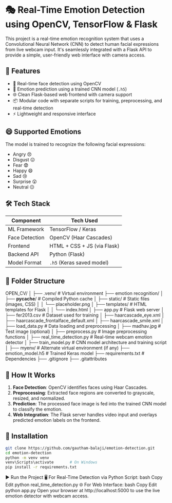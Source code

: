 # 🎭 Real-Time Emotion Detection using OpenCV, TensorFlow & Flask

This project is a real-time emotion recognition system that uses a Convolutional Neural Network (CNN) to detect human facial expressions from live webcam input. It's seamlessly integrated with a Flask API to provide a simple, user-friendly web interface with camera access.

## 🚀 Features

- 🎥 Real-time face detection using OpenCV  
- 🧠 Emotion prediction using a trained CNN model (`.h5`)  
- 🌐 Clean Flask-based web frontend with camera support  
- 📦 Modular code with separate scripts for training, preprocessing, and real-time detection  
- ⚡ Lightweight and responsive interface  

## 😄 Supported Emotions

The model is trained to recognize the following facial expressions:
- Angry 😠  
- Disgust 😖  
- Fear 😨  
- Happy 😄  
- Sad 😢  
- Surprise 😲  
- Neutral 😐  

## 🛠️ Tech Stack

| Component        | Tech Used                  |
|------------------|----------------------------|
| ML Framework     | TensorFlow / Keras         |
| Face Detection   | OpenCV (Haar Cascades)     |
| Frontend         | HTML + CSS + JS (via Flask)|
| Backend API      | Python (Flask)             |
| Model Format     | `.h5` (Keras saved model)  |

## 📂 Folder Structure

OPEN_CV/
│
├── .venv/                          # Virtual environment
├── emotion recognition/
│   ├── __pycache__/               # Compiled Python cache
│   ├── static/                    # Static files (images, CSS)
│   │   └── placeholder.png
│   ├── templates/                 # HTML templates for Flask
│   │   └── index.html
│   ├── app.py                     # Flask web server
│   ├── fer2013.csv                # Dataset used for training
│   ├── haarcascade_eye.xml
│   ├── haarcascade_frontalface_default.xml
│   ├── haarcascade_smile.xml
│   ├── load_data.py               # Data loading and preprocessing
│   ├── madhav.jpg                 # Test image (optional)
│   ├── preprocess.py              # Image preprocessing functions
│   ├── real_time_detection.py     # Real-time webcam emotion detector
│   ├── train_model.py             # CNN model architecture and training script
│
├── myenv/                         # Alternate virtual environment (if any)
├── emotion_model.h5               # Trained Keras model
├── requirements.txt               # Dependencies
├── .gitignore
├── .gitattributes


## 🧪 How It Works

1. **Face Detection**: OpenCV identifies faces using Haar Cascades.  
2. **Preprocessing**: Extracted face regions are converted to grayscale, resized, and normalized.  
3. **Prediction**: The processed face image is fed into the trained CNN model to classify the emotion.  
4. **Web Integration**: The Flask server handles video input and overlays predicted emotion labels on the frontend.  

## 🔧 Installation

```bash
git clone https://github.com/gautham-balaji/emotion-detection.git
cd emotion-detection
python -m venv venv
venv\Scripts\activate       # On Windows
pip install -r requirements.txt
```

▶️ Run the Project
🖥️ For Real-Time Detection via Python Script:
bash
Copy
Edit
python real_time_detection.py
🌐 For Web Interface:
bash
Copy
Edit
python app.py
Open your browser at http://localhost:5000 to use the live emotion detector with webcam access.

